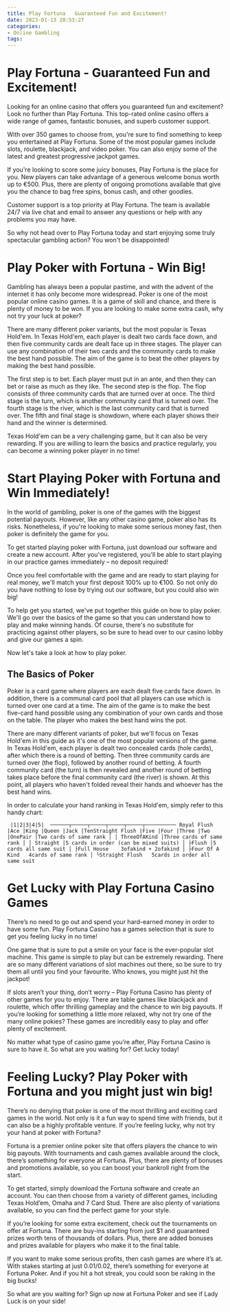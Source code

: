 ```yaml
---
title: Play Fortuna   Guaranteed Fun and Excitement!
date: 2023-01-13 20:53:27
categories:
- Online Gambling
tags:
---
```



#  Play Fortuna - Guaranteed Fun and Excitement!

Looking for an online casino that offers you guaranteed fun and excitement? Look no further than Play Fortuna. This top-rated online casino offers a wide range of games, fantastic bonuses, and superb customer support.

With over 350 games to choose from, you're sure to find something to keep you entertained at Play Fortuna. Some of the most popular games include slots, roulette, blackjack, and video poker. You can also enjoy some of the latest and greatest progressive jackpot games.

If you're looking to score some juicy bonuses, Play Fortuna is the place for you. New players can take advantage of a generous welcome bonus worth up to €500. Plus, there are plenty of ongoing promotions available that give you the chance to bag free spins, bonus cash, and other goodies.

Customer support is a top priority at Play Fortuna. The team is available 24/7 via live chat and email to answer any questions or help with any problems you may have.

So why not head over to Play Fortuna today and start enjoying some truly spectacular gambling action? You won't be disappointed!

#  Play Poker with Fortuna - Win Big!

Gambling has always been a popular pastime, and with the advent of the internet it has only become more widespread. Poker is one of the most popular online casino games. It is a game of skill and chance, and there is plenty of money to be won. If you are looking to make some extra cash, why not try your luck at poker?

There are many different poker variants, but the most popular is Texas Hold'em. In Texas Hold'em, each player is dealt two cards face down, and then five community cards are dealt face up in three stages. The player can use any combination of their two cards and the community cards to make the best hand possible. The aim of the game is to beat the other players by making the best hand possible.

The first step is to bet. Each player must put in an ante, and then they can bet or raise as much as they like. The second step is the flop. The flop consists of three community cards that are turned over at once. The third stage is the turn, which is another community card that is turned over. The fourth stage is the river, which is the last community card that is turned over. The fifth and final stage is showdown, where each player shows their hand and the winner is determined.

Texas Hold'em can be a very challenging game, but it can also be very rewarding. If you are willing to learn the basics and practice regularly, you can become a winning poker player in no time!

#  Start Playing Poker with Fortuna and Win Immediately!

In the world of gambling, poker is one of the games with the biggest potential payouts. However, like any other casino game, poker also has its risks. Nonetheless, if you're looking to make some serious money fast, then poker is definitely the game for you.

To get started playing poker with Fortuna, just download our software and create a new account. After you've registered, you'll be able to start playing in our practice games immediately – no deposit required!

Once you feel comfortable with the game and are ready to start playing for real money, we'll match your first deposit 100% up to €100. So not only do you have nothing to lose by trying out our software, but you could also win big!

To help get you started, we've put together this guide on how to play poker. We'll go over the basics of the game so that you can understand how to play and make winning hands. Of course, there's no substitute for practicing against other players, so be sure to head over to our casino lobby and give our games a spin.

Now let's take a look at how to play poker.



## The Basics of Poker
Poker is a card game where players are each dealt five cards face down. In addition, there is a communal card pool that all players can use which is turned over one card at a time. The aim of the game is to make the best five-card hand possible using any combination of your own cards and those on the table. The player who makes the best hand wins the pot.

There are many different variants of poker, but we'll focus on Texas Hold'em in this guide as it's one of the most popular versions of the game. In Texas Hold'em, each player is dealt two concealed cards (hole cards), after which there is a round of betting. Then three community cards are turned over (the flop), followed by another round of betting. A fourth community card (the turn) is then revealed and another round of betting takes place before the final community card (the river) is shown. At this point, all players who haven't folded reveal their hands and whoever has the best hand wins.

In order to calculate your hand ranking in Texas Hold'em, simply refer to this handy chart:



     |1|2|3|4|5|  ──────┬─────┬─────┬─────┬─────┬────────── Royal Flush |Ace |King |Queen |Jack |TenStraight Flush |Five |Four |Three |Two |OnePair |Two cards of same rank │ │ ThreeOfAKind │Three cards of same rank │ │ Straight │5 cards in order (can be mixed suits) │ ├Flush │5 cards all same suit │ ├Full House	3ofakind + 2ofakind │ ├Four Of A Kind	4cards of same rank │ └Straight Flush	5cards in order all same suit

#  Get Lucky with Play Fortuna Casino Games 

There’s no need to go out and spend your hard-earned money in order to have some fun. Play Fortuna Casino has a games selection that is sure to get you feeling lucky in no time!

One game that is sure to put a smile on your face is the ever-popular slot machine. This game is simple to play but can be extremely rewarding. There are so many different variations of slot machines out there, so be sure to try them all until you find your favourite. Who knows, you might just hit the jackpot!

If slots aren’t your thing, don’t worry – Play Fortuna Casino has plenty of other games for you to enjoy. There are table games like blackjack and roulette, which offer thrilling gameplay and the chance to win big payouts. If you’re looking for something a little more relaxed, why not try one of the many online pokies? These games are incredibly easy to play and offer plenty of excitement.

No matter what type of casino game you’re after, Play Fortuna Casino is sure to have it. So what are you waiting for? Get lucky today!

#  Feeling Lucky? Play Poker with Fortuna and you might just win big!

There’s no denying that poker is one of the most thrilling and exciting card games in the world. Not only is it a fun way to spend time with friends, but it can also be a highly profitable venture. If you’re feeling lucky, why not try your hand at poker with Fortuna?

Fortuna is a premier online poker site that offers players the chance to win big payouts. With tournaments and cash games available around the clock, there’s something for everyone at Fortuna. Plus, there are plenty of bonuses and promotions available, so you can boost your bankroll right from the start.

To get started, simply download the Fortuna software and create an account. You can then choose from a variety of different games, including Texas Hold’em, Omaha and 7 Card Stud. There are also plenty of variations available, so you can find the perfect game for your style.

If you’re looking for some extra excitement, check out the tournaments on offer at Fortuna. There are buy-ins starting from just $1 and guaranteed prizes worth tens of thousands of dollars. Plus, there are added bonuses and prizes available for players who make it to the final table.

If you want to make some serious profits, then cash games are where it’s at. With stakes starting at just $0.01/$0.02, there’s something for everyone at Fortuna Poker. And if you hit a hot streak, you could soon be raking in the big bucks!

So what are you waiting for? Sign up now at Fortuna Poker and see if Lady Luck is on your side!